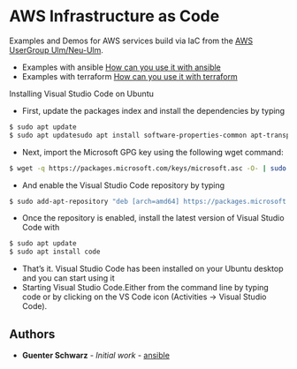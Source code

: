 # AWS Infrastructure as Code
Examples and Demos for AWS services build via IaC from the [AWS UserGroup Ulm/Neu-Ulm](https://www.meetup.com/de-DE/AWS-User-Group-Ulm-Neu-Ulm/). 

* Examples with ansible [How can you use it with ansible](ansible/README.md)
* Examples with terraform [How can you use it with terraform](terraform/README.md)

Installing Visual Studio Code on Ubuntu

* First, update the packages index and install the dependencies by typing
```sh
$ sudo apt update
$ sudo apt updatesudo apt install software-properties-common apt-transport-https wget
```
* Next, import the Microsoft GPG key using the following wget command:
```sh
$ wget -q https://packages.microsoft.com/keys/microsoft.asc -O- | sudo apt-key add -
```
* And enable the Visual Studio Code repository by typing
```sh
$ sudo add-apt-repository "deb [arch=amd64] https://packages.microsoft.com/repos/vscode stable main"
```
* Once the repository is enabled, install the latest version of Visual Studio Code with
```sh
$ sudo apt update
$ sudo apt install code
```
* That’s it. Visual Studio Code has been installed on your Ubuntu desktop and you can start using it
* Starting Visual Studio Code.Either from the command line by typing code or by clicking on the VS Code icon (Activities -> Visual Studio Code).

## Authors

* **Guenter Schwarz** - *Initial work* - [ansible](https://github.com/aws-user-group-ulm-neu-ulm/infrastructureascode)